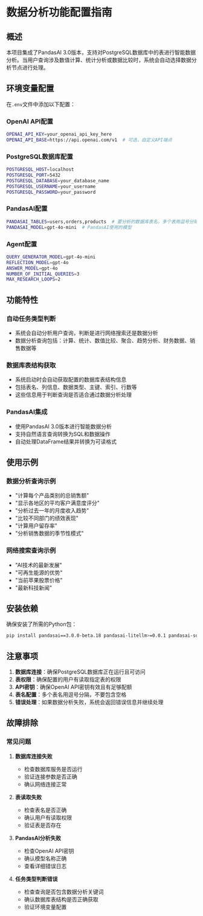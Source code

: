 # 数据分析功能配置指南

## 概述

本项目集成了PandasAI 3.0版本，支持对PostgreSQL数据库中的表进行智能数据分析。当用户查询涉及数值计算、统计分析或数据比较时，系统会自动选择数据分析节点进行处理。

## 环境变量配置

在`.env`文件中添加以下配置：

### OpenAI API配置
```bash
OPENAI_API_KEY=your_openai_api_key_here
OPENAI_API_BASE=https://api.openai.com/v1  # 可选，自定义API端点
```

### PostgreSQL数据库配置
```bash
POSTGRESQL_HOST=localhost
POSTGRESQL_PORT=5432
POSTGRESQL_DATABASE=your_database_name
POSTGRESQL_USERNAME=your_username
POSTGRESQL_PASSWORD=your_password
```

### PandasAI配置
```bash
PANDASAI_TABLES=users,orders,products  # 要分析的数据库表名，多个表用逗号分隔
PANDASAI_MODEL=gpt-4o-mini  # PandasAI使用的模型
```

### Agent配置
```bash
QUERY_GENERATOR_MODEL=gpt-4o-mini
REFLECTION_MODEL=gpt-4o
ANSWER_MODEL=gpt-4o
NUMBER_OF_INITIAL_QUERIES=3
MAX_RESEARCH_LOOPS=2
```

## 功能特性

### 自动任务类型判断
- 系统会自动分析用户查询，判断是进行网络搜索还是数据分析
- 数据分析查询包括：计算、统计、数值比较、聚合、趋势分析、财务数据、销售数据等

### 数据库表结构获取
- 系统启动时会自动获取配置的数据库表结构信息
- 包括表名、列信息、数据类型、主键、索引、行数等
- 这些信息用于判断查询是否适合通过数据分析处理

### PandasAI集成
- 使用PandasAI 3.0版本进行智能数据分析
- 支持自然语言查询转换为SQL和数据操作
- 自动处理DataFrame结果并转换为可读格式

## 使用示例

### 数据分析查询示例
- "计算每个产品类别的总销售额"
- "显示各地区的平均客户满意度评分"
- "分析过去一年的月度收入趋势"
- "比较不同部门的绩效表现"
- "计算用户留存率"
- "分析销售数据的季节性模式"

### 网络搜索查询示例
- "AI技术的最新发展"
- "可再生能源的优势"
- "当前苹果股票价格"
- "最新科技新闻"

## 安装依赖

确保安装了所需的Python包：

```bash
pip install pandasai==3.0.0-beta.18 pandasai-litellm>=0.0.1 pandasai-sql[postgres]>=0.1.7 openpyxl>=3.1.5 psycopg2-binary>=2.9.0 pandas>=2.0.0 sqlalchemy>=2.0.0
```

## 注意事项

1. **数据库连接**：确保PostgreSQL数据库正在运行且可访问
2. **表权限**：确保配置的用户有读取指定表的权限
3. **API密钥**：确保OpenAI API密钥有效且有足够配额
4. **表名配置**：多个表名用逗号分隔，不要包含空格
5. **错误处理**：如果数据分析失败，系统会返回错误信息并继续处理

## 故障排除

### 常见问题

1. **数据库连接失败**
   - 检查数据库服务是否运行
   - 验证连接参数是否正确
   - 确认网络连接正常

2. **表读取失败**
   - 检查表名是否正确
   - 确认用户有读取权限
   - 验证表是否存在

3. **PandasAI分析失败**
   - 检查OpenAI API密钥
   - 确认模型名称正确
   - 查看详细错误日志

4. **任务类型判断错误**
   - 检查查询是否包含数据分析关键词
   - 确认数据库表结构是否正确获取
   - 验证环境变量配置
